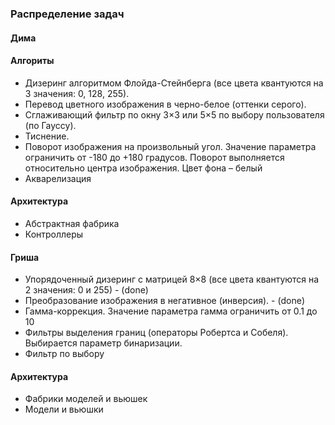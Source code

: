 ### Распределение задач
#### Дима
#### Алгориты
 - Дизеринг алгоритмом Флойда-Стейнберга (все цвета квантуются на 3 значения: 0, 128, 255).
 - Перевод цветного изображения в черно-белое (оттенки серого).
 - Сглаживающий фильтр по окну 3×3 или 5×5 по выбору пользователя (по Гауссу).
 - Тиснение.
 - Поворот изображения на произвольный угол. Значение параметра ограничить от -180 до +180
градусов. Поворот выполняется относительно центра изображения. Цвет фона – белый
 - Акварелизация
#### Архитектура
  - Абстрактная фабрика
  - Контроллеры
#### Гриша
 - Упорядоченный дизеринг с матрицей 8×8 (все цвета квантуются на 2 значения: 0 и 255) - (done)
 - Преобразование изображения в негативное (инверсия). - (done)
 - Гамма-коррекция. Значение параметра гамма ограничить от 0.1 до 10
 - Фильтры выделения границ (операторы Робертса и Собеля). Выбирается параметр бинаризации.
 - Фильтр по выбору
#### Архитектура
  - Фабрики моделей и вьюшек
  - Модели и вьюшки
